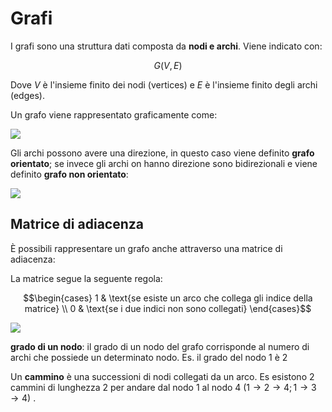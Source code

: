 ﻿# Grafi

I grafi sono una struttura dati composta da **nodi e archi**. Viene indicato con:

$$G(V, E)$$

Dove $V$ è l'insieme finito dei nodi (vertices) e $E$ è l'insieme finito degli archi (edges).

Un grafo viene rappresentato graficamente come:

![](https://i.ibb.co/KxjQq8z/grafo.png)

Gli archi possono avere una direzione, in questo caso viene definito **grafo orientato**; se invece gli archi on hanno direzione sono bidirezionali e viene definito **grafo non orientato**:

![](https://i.ibb.co/Vxm68SW/archi.png)

## Matrice di adiacenza

È possibili rappresentare un grafo anche attraverso una matrice di adiacenza:

La matrice segue la seguente regola:

$$\begin{cases} 1 & \text{se esiste un arco che collega gli indice della matrice} \\
0 & \text{se i due indici non sono collegati}
\end{cases}$$

![](https://i.ibb.co/MDMwy0D/mat-adiacenza.png)

**grado di un nodo**: il grado di un nodo del grafo corrisponde al numero di archi che possiede un determinato nodo. Es. il grado del nodo 1 è 2

Un **cammino** è una successioni di nodi collegati da un arco. Es esistono 2 cammini di lunghezza 2 per andare dal nodo 1 al nodo 4 $(1\to 2 \to 4; 1 \to 3 \to 4)$ .
